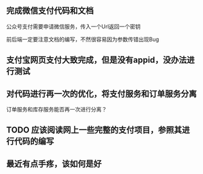 ## 完成微信支付代码和文档
公众号支付需要申请微信服务，传入一个Url返回一个密钥

前后端一定要注意文档的编写，不然很容易因为参数传错出现Bug

## 支付宝网页支付大致完成，但是没有appid，没办法进行测试

## 对代码进行再一次的优化，将支付服务和订单服务分离
订单服务和库存服务能否再一次进行分离？

## TODO 应该阅读网上一些完整的支付项目，参照其进行代码的编写

## 最近有点手疼，该如何是好



